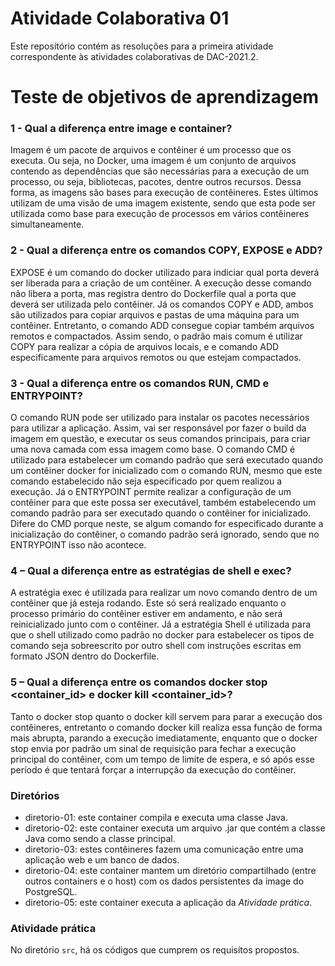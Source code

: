 # Atividade Colaborativa 01

Este repositório contém as resoluções para a primeira atividade correspondente às atividades colaborativas de DAC-2021.2.

# Teste de objetivos de aprendizagem

### 1  - Qual a diferença entre image e container?

Imagem é um pacote de arquivos e contêiner é um processo que os executa. Ou seja, no Docker, uma imagem é um conjunto de arquivos contendo as dependências que são necessárias para a execução de um processo, ou seja, bibliotecas, pacotes, dentre outros recursos. Dessa forma, as imagens são bases para execução de contêineres. Estes últimos utilizam de uma visão de uma imagem existente, sendo que esta pode ser utilizada como base para execução de processos em vários contêineres simultaneamente. 

### 2 - Qual a diferença entre os comandos COPY, EXPOSE e ADD?

EXPOSE é um comando do docker utilizado para indiciar qual porta deverá ser liberada para a criação de um contêiner. A execução desse comando não libera a porta, mas registra dentro do Dockerfile qual a porta que deverá ser utilizada pelo contêiner. 
Já os comandos COPY e ADD, ambos são utilizados para copiar arquivos e pastas de uma máquina para um contêiner. Entretanto, o comando ADD consegue copiar também arquivos remotos e compactados. Assim sendo, o padrão mais comum é utilizar COPY para realizar a cópia de arquivos locais, e e comando ADD especificamente para arquivos remotos ou que estejam compactados.

### 3 - Qual a diferença entre os comandos RUN, CMD e ENTRYPOINT?

O comando RUN pode ser utilizado para instalar os pacotes necessários para utilizar a aplicação. Assim, vai ser responsável por fazer o build da imagem em questão, e executar os seus comandos principais, para criar uma nova camada com essa imagem como base.
O comando CMD é utilizado para estabelecer um comando padrão que será executado quando um contêiner docker for inicializado com o comando RUN, mesmo que este comando estabelecido não seja especificado por quem realizou a execução. 
Já o ENTRYPOINT permite realizar a configuração de um contêiner para que este possa ser executável, também estabelecendo um comando padrão para ser executado quando o contêiner for inicializado. Difere do CMD porque neste, se algum comando for especificado durante a inicialização do contêiner, o comando padrão será ignorado, sendo que no ENTRYPOINT isso não acontece.

### 4 – Qual a diferença entre as estratégias de shell e exec?

A estratégia exec é utilizada para realizar um novo comando dentro de um contêiner que já esteja rodando. Este só será realizado enquanto o processo primário do contêiner estiver em andamento, e não será reinicializado junto com o contêiner. Já a estratégia Shell é utilizada para que o shell utilizado como padrão no docker para estabelecer os tipos de comando seja sobreescrito por outro shell com instruções escritas em formato JSON dentro do Dockerfile.

### 5 – Qual a diferença entre os comandos docker stop <container_id> e docker kill <container_id>?

Tanto o docker stop quanto o docker kill servem para parar a execução dos contêineres, entretanto o comando docker kill realiza essa função de forma mais abrupta, parando a execução imediatamente, enquanto que o docker stop envia por padrão um sinal de requisição para fechar a execução principal do contêiner, com um tempo de limite de espera, e só após esse período é que tentará forçar a interrupção da execução do contêiner.

### Diretórios
- diretorio-01: este container compila e executa uma classe Java.
- diretorio-02: este container executa um arquivo .jar que contém a classe Java como sendo a classe principal.
- diretorio-03: estes contêineres fazem uma comunicação entre uma aplicação web e um banco de dados.
- diretorio-04: este container mantem um diretório compartilhado (entre outros containers e o host) com os dados persistentes da image do PostgreSQL.
- diretorio-05: este container executa a aplicação da _Atividade prática_.

### Atividade prática

No diretório `src`, há os códigos que cumprem os requisítos propostos.
